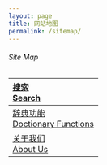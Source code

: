 ```yaml
---
layout: page
title: 网站地图 
permalink: /sitemap/
---
```


###### Site Map                        

| [搜索<br>Search](/shanghainese) |          
| :--- |                       
| [辞典功能<br>Doctionary Functions](/shanghainese/functions) |          
| [关于我们<br>About Us](/shanghainese/about) |          